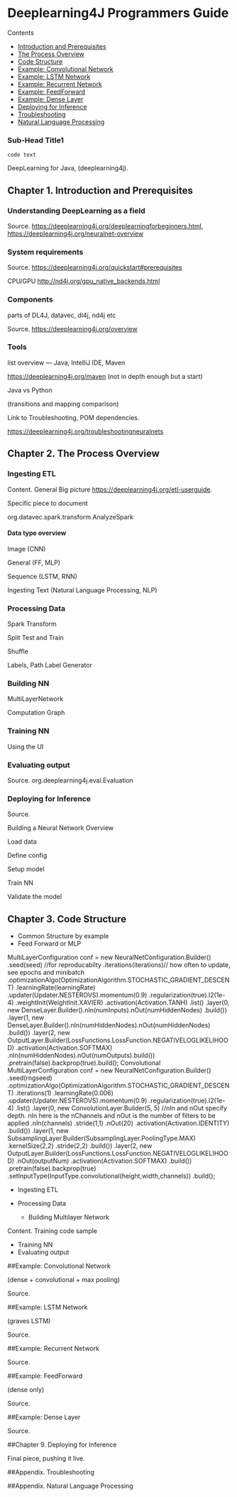 # Deeplearning4J Programmers Guide

Contents

* [Introduction and Prerequisites](#prereqs)
* [The Process Overview](#processoview)
* [Code Structure](#codestructure)
* [Example: Convolutional Network](#cnn)
* [Example: LSTM Network](#lstm)
* [Example: Recurrent Network](#rnn)
* [Example: FeedForward](#feedforward)
* [Example: Dense Layer](#denselayer)
* [Deploying for Inference](#inference)
* [Troubleshooting](#troubleshooting)
* [Natural Language Processing](#nlp)
### Sub-Head Title1
`code text`

DeepLearning for Java, (deeplearning4j). 

## Chapter 1. <a name=“prereqs”>Introduction and Prerequisites</a>

### Understanding DeepLearning as a field

Source. https://deeplearning4j.org/deeplearningforbeginners.html, https://deeplearning4j.org/neuralnet-overview

### System requirements	

Source.  https://deeplearning4j.org/quickstart#prerequisites 	

CPU/GPU http://nd4j.org/gpu_native_backends.html 

### Components

parts of DL4J, datavec, dl4j, nd4j etc            

Source. https://deeplearning4j.org/overview	

### Tools

list overview — Java, IntelliJ IDE, Maven 			

https://deeplearning4j.org/maven (not in depth enough but a start)

Java vs Python

 (transitions and mapping comparison)

Link to Troubleshooting, POM dependencies.

https://deeplearning4j.org/troubleshootingneuralnets

## Chapter 2. <a name=“processoview”>The Process Overview</a>

### Ingesting ETL

Content. General Big picture https://deeplearning4j.org/etl-userguide. 

Specific piece to document   

org.datavec.spark.transform.AnalyzeSpark

#### Data type overview 

Image (CNN)

General (FF, MLP)

Sequence (LSTM, RNN)

Ingesting Text (Natural Language Processing, NLP)

### Processing Data

Spark Transform

Split Test and Train

Shuffle

Labels, Path Label Generator

### Building NN

MultiLayerNetwork

Computation Graph

### Training NN

Using the UI

### Evaluating output

Source. org.deeplearning4j.eval.Evaluation

### Deploying for Inference

Source.

Building a Neural Network Overview

Load data

Define config

Setup model

Train NN

Validate the model

## Chapter 3. <a name=“codestructure”>Code Structure</a>

- Common Structure by example
- Feed Forward or MLP 

MultiLayerConfiguration conf = new NeuralNetConfiguration.Builder()
        .seed(seed) //for reproducabilty
        .iterations(iterations)// how often to update, see epochs and minibatch
        .optimizationAlgo(OptimizationAlgorithm.STOCHASTIC_GRADIENT_DESCENT)
        .learningRate(learningRate)
        .updater(Updater.NESTEROVS).momentum(0.9)
        .regularization(true).l2(1e-4)
        .weightInit(WeightInit.XAVIER)
        .activation(Activation.TANH)
        .list()
        .layer(0, new DenseLayer.Builder().nIn(numInputs).nOut(numHiddenNodes)
                .build())
        .layer(1, new DenseLayer.Builder().nIn(numHiddenNodes).nOut(numHiddenNodes)
                .build())
        .layer(2, new OutputLayer.Builder(LossFunctions.LossFunction.NEGATIVELOGLIKELIHOOD)
                .activation(Activation.SOFTMAX)
                .nIn(numHiddenNodes).nOut(numOutputs).build())
        .pretrain(false).backprop(true).build();
Convolutional
MultiLayerConfiguration conf = new NeuralNetConfiguration.Builder()
    .seed(rngseed)
    .optimizationAlgo(OptimizationAlgorithm.STOCHASTIC_GRADIENT_DESCENT)
    .iterations(1)
    .learningRate(0.006)
    .updater(Updater.NESTEROVS).momentum(0.9)
    .regularization(true).l2(1e-4)
    .list()
        .layer(0, new ConvolutionLayer.Builder(5, 5)
                //nIn and nOut specify depth. nIn here is the nChannels and nOut is the number of filters to be applied
                .nIn(channels)
                .stride(1,1)
                .nOut(20)
                .activation(Activation.IDENTITY)
                .build())
        .layer(1, new SubsamplingLayer.Builder(SubsamplingLayer.PoolingType.MAX)
                .kernelSize(2,2)
                .stride(2,2)
                .build())
        .layer(2, new OutputLayer.Builder(LossFunctions.LossFunction.NEGATIVELOGLIKELIHOOD)
                .nOut(outputNum)
                .activation(Activation.SOFTMAX)
                .build())
        .pretrain(false).backprop(true)
    .setInputType(InputType.convolutional(height,width,channels))
    .build();
- Ingesting ETL

- Processing Data

   - Building Multilayer Network

 Content. Training code sample


- Training NN
- Evaluating output

##Example: <a name=“cnn”>Convolutional Network</a>

(dense + convolutional + max pooling)

Source.

##Example: <a name=“lstm”>LSTM Network</a>

(graves LSTM)

Source.

##Example: <a name=“rnn”>Recurrent Network</a>

Source.

##Example: <a name=“feedforward”>FeedForward</a>

(dense only)

Source.

##Example: <a name=“denselayer”>Dense Layer</a>

Source.

##Chapter 9. <a name=“inference”>Deploying for Inference</a>

Final piece, pushing it live.

##Appendix. <a name=“troubleshooting”>Troubleshooting</a>

##Appendix. <a name=“nlp”>Natural Language Processing</a>